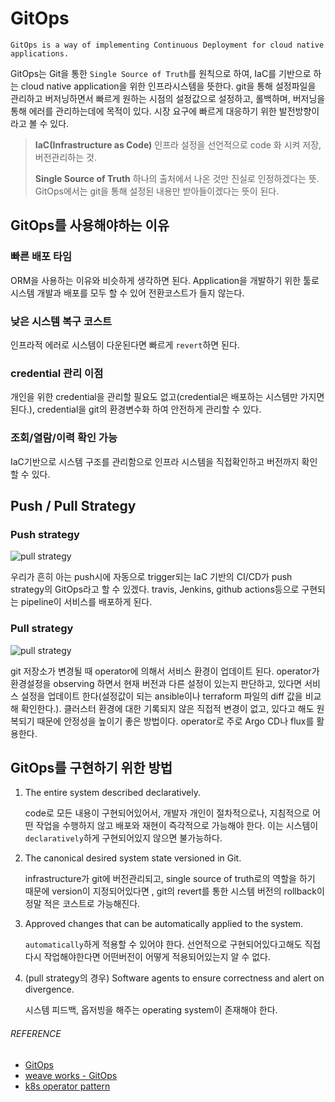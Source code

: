 # GitOps

`GitOps is a way of implementing Continuous Deployment for cloud native applications.`

GitOps는 Git을 통한  `Single Source of Truth`를 원칙으로 하여, IaC를 기반으로 하는 cloud native application을 위한 인프라시스템을 뜻한다. git을 통해 설정파일을 관리하고 버저닝하면서 빠르게 원하는 시점의 설정값으로 설정하고, 롤백하며, 버저닝을 통해 에러를 관리하는데에 목적이 있다. 시장 요구에 빠르게 대응하기 위한 발전방향이라고 볼 수 있다.
> **IaC(Infrastructure as Code)**
> 인프라 설정을 선언적으로 code 화 시켜 저장, 버전관리하는 것.
>
> **Single Source of Truth**
> 하나의 출처에서 나온 것만 진실로 인정하겠다는 뜻. GitOps에서는 git을 통해 설정된 내용만 받아들이겠다는 뜻이 된다. 



## GitOps를 사용해야하는 이유

### 빠른 배포 타임

ORM을 사용하는 이유와 비슷하게 생각하면 된다. Application을 개발하기 위한 툴로 시스템 개발과 배포를 모두 할 수 있어 전환코스트가 들지 않는다. 

### 낮은 시스템 복구 코스트

인프라적 에러로 시스템이 다운된다면 빠르게 `revert`하면 된다.

### credential 관리 이점

개인을 위한 credential을 관리할 필요도 없고(credential은 배포하는 시스템만 가지면 된다.), credential을 git의 환경변수화 하여 안전하게 관리할 수 있다.

### 조회/열람/이력 확인 가능

IaC기반으로 시스템 구조를 관리함으로 인프라 시스템을 직접확인하고 버전까지 확인할 수 있다.



## Push / Pull Strategy

### Push strategy

![pull strategy](https://www.gitops.tech/images/push.png)

우리가 흔히 아는 push시에 자동으로 trigger되는 IaC 기반의 CI/CD가 push strategy의 GitOps라고 할 수 있겠다. travis, Jenkins, github actions등으로 구현되는 pipeline이 서비스를 배포하게 된다.

### Pull strategy

![pull strategy](https://www.gitops.tech/images/pull.png)

git 저장소가 변경될 때 operator에 의해서 서비스 환경이 업데이트 된다. operator가 환경설정을 observing 하면서 현재 버전과 다른 설정이 있는지 판단하고, 있다면 서비스 설정을 업데이트 한다(설정값이 되는 ansible이나 terraform 파일의 diff 값을 비교해 확인한다.). 클러스터 환경에 대한 기록되지 않은 직접적 변경이 없고, 있다고 해도 원복되기 때문에 안정성을 높이기 좋은 방법이다. operator로 주로 Argo CD나 flux를 활용한다.



## GitOps를 구현하기 위한 방법

1. The entire system described declaratively.

   code로 모든 내용이 구현되어있어서, 개발자 개인이 절차적으로나, 지침적으로 어떤 작업을 수행하지 않고 배포와 재현이 즉각적으로 가능해야 한다. 이는 시스템이 `declaratively`하게 구현되어있지 않으면 불가능하다.

2. The canonical desired system state versioned in Git.

   infrastructure가 git에 버전관리되고, single source of truth로의 역할을 하기 때문에 version이 지정되어있다면 , git의 revert를 통한 시스템 버전의 rollback이 정말 적은 코스트로 가능해진다. 

3. Approved changes that can be automatically applied to the system.  

   `automatically`하게 적용할 수 있어야 한다. 선언적으로 구현되어있다고해도 직접 다시 작업해야한다면 어떤버전이 어떻게 적용되어있는지 알 수 없다.

4. (pull strategy의 경우) Software agents to ensure correctness and alert on divergence.

   시스템 피드백, 옵저빙을 해주는 operating system이 존재해야 한다.



###### REFERENCE

- [GitOps](https://www.gitops.tech/#what-is-gitops)
- [weave works - GitOps](https://www.weave.works/technologies/gitops/)
- [k8s operator pattern](https://kubernetes.io/docs/concepts/extend-kubernetes/operator/)


